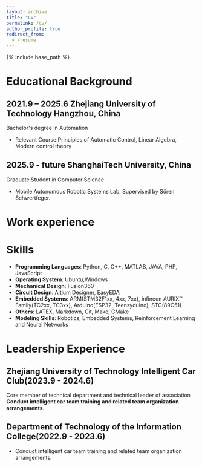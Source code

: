 ```yaml
---
layout: archive
title: "CV"
permalink: /cv/
author_profile: true
redirect_from:
  - /resume
---
```


{% include base_path %}

Educational Background
======
## 2021.9 – 2025.6 Zhejiang University of Technology Hangzhou, China
Bachelor's degree in Automation
* Relevant Course:Principles of Automatic Control, Linear Algebra, Modern control theory

## 2025.9 - future  ShanghaiTech University, China
Graduate Student in Computer Science
* Mobile Autonomous Robotic Systems Lab, Supervised by Sören Schwertfeger.

  
Work experience
======

  
Skills
======
* **Programming Languages**: Python, C, C++, MATLAB, JAVA, PHP, JavaScript
* **Operating System**: Ubuntu,Windows
* **Mechanical Design**: Fusion360
* **Circuit Design**: Altium Designer, EasyEDA
* **Embedded Systems**: ARM(STM32F1xx, 4xx, 7xx), infineon AURIX™ Family(TC2xx, TC3xx), Arduino(ESP32, Teensyduino), STC(89C51)
* **Others**: LATEX, Markdown, Git, Make, CMake
* **Modeling Skills**: Robotics, Embedded Systems, Reinforcement Learning and Neural Networks


Leadership Experience
======
## Zhejiang University of Technology Intelligent Car Club(2023.9 - 2024.6)
Core member of technical department and technical leader of association
**Conduct intelligent car team training and related team organization arrangements.**
## Department of Technology of the Information College(2022.9 - 2023.6)
* Conduct intelligent car team training and related team organization arrangements.
